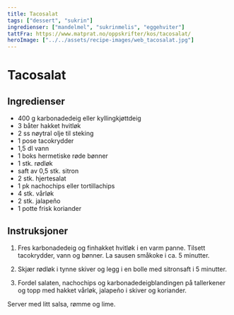 ```yaml
---
title: Tacosalat
tags: ["dessert", "sukrin"]
ingredienser: ["mandelmel", "sukrinmelis", "eggehviter"]
tattFra: https://www.matprat.no/oppskrifter/kos/tacosalat/
heroImage: ["../../assets/recipe-images/web_tacosalat.jpg"]
---
```


# Tacosalat

## Ingredienser

- 400 g karbonadedeig eller kyllingkjøttdeig
- 3 båter hakket hvitløk
- 2 ss nøytral olje til steking
- 1 pose tacokrydder
- 1,5 dl vann
- 1 boks hermetiske røde bønner
- 1 stk. rødløk
- saft av 0,5 stk. sitron
- 2 stk. hjertesalat
- 1 pk nachochips eller tortillachips
- 4 stk. vårløk
- 2 stk. jalapeño
- 1 potte frisk koriander

## Instruksjoner

1. Fres karbonadedeig og finhakket hvitløk i en varm panne. Tilsett tacokrydder, vann og bønner. La sausen småkoke i ca. 5 minutter.

2. Skjær rødløk i tynne skiver og legg i en bolle med sitronsaft i 5 minutter.

3. Fordel salaten, nachochips og karbonadedeigblandingen på tallerkener og topp med hakket vårløk, jalapeño i skiver og koriander.

Server med litt salsa, rømme og lime.
